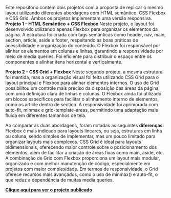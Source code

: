 Este repositório contém dois projetos com a proposta de replicar o mesmo layout utilizando diferentes abordagens com HTML semântico, CSS Flexbox e CSS Grid. Ambos os projetos implementam uma versão responsiva.
 **Projeto 1 – HTML Semântico + CSS Flexbox**
Neste projeto, o layout foi desenvolvido utilizando apenas Flexbox para organizar os elementos da página. A estrutura foi criada com tags semânticas como header, nav, main, section, article, aside e footer, respeitando as boas práticas de acessibilidade e organização do conteúdo.
O Flexbox foi responsável por alinhar os elementos em colunas e linhas, garantindo a responsividade por meio de media queries. Foi eficiente para distribuir o espaço entre os componentes e alinhar itens horizontal e verticalmente.

 **Projeto 2 – CSS Grid + Flexbox**
Neste segundo projeto, a mesma estrutura foi mantida, mas a organização visual foi feita utilizando CSS Grid para o layout principal e Flexbox para alinhar elementos internos. O uso de Grid possibilitou um controle mais preciso da disposição das áreas da página, com uma definição clara de linhas e colunas.
O Flexbox ainda foi utilizado em blocos específicos para facilitar o alinhamento interno de elementos, como os article dentro de section. A responsividade foi aprimorada com auto-fit, minmax e grid-template-areas, permitindo uma adaptação mais fluida em diferentes tamanhos de tela.

Ao comparar as duas abordagens, foram notadas as seguintes **diferenças**:
Flexbox é mais indicado para layouts lineares, ou seja, estruturas em linha ou coluna, sendo simples de implementar, mas um pouco limitado para organizar layouts mais complexos.
CSS Grid é ideal para layouts bidimensionais, oferecendo maior controle sobre o posicionamento dos elementos, além de facilitar a criação de áreas fixas como main, aside, etc.
A combinação de Grid com Flexbox proporciona um layout mais modular, organizado e com melhor manutenção de código, especialmente em projetos com maior complexidade.
Em termos de responsividade, o Grid oferece recursos mais avançados, como o uso de minmax() e auto-fit, o que reduz a dependência de muitas media queries.

**[Clique aqui para ver o projeto publicado]( https://aliciaana.github.io/Atividade2Introducao-CSS/ )**
